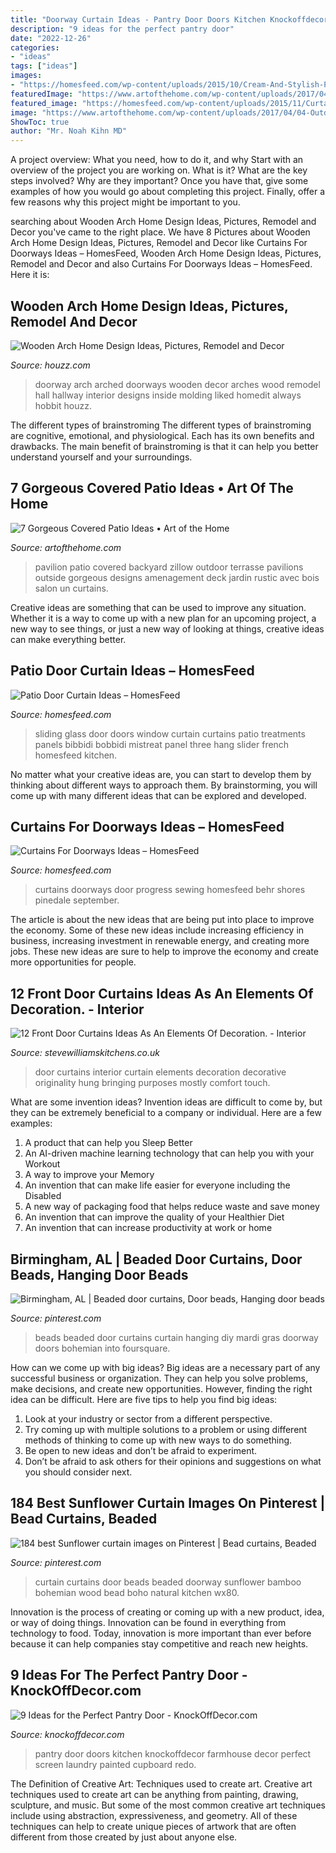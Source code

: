 ```yaml
---
title: "Doorway Curtain Ideas - Pantry Door Doors Kitchen Knockoffdecor Farmhouse Decor Perfect Screen Laundry Painted Cupboard Redo"
description: "9 ideas for the perfect pantry door"
date: "2022-12-26"
categories:
- "ideas"
tags: ["ideas"]
images:
- "https://homesfeed.com/wp-content/uploads/2015/10/Cream-And-Stylish-Pattern-Design-Of-Curtains-Door-With-Small-Table-And-A-Recliner-Long-Mirror-On-Wall-Decor.jpg"
featuredImage: "https://www.artofthehome.com/wp-content/uploads/2017/04/04-Outdoor-Covered-Patio-Ideas.jpg"
featured_image: "https://homesfeed.com/wp-content/uploads/2015/11/Curtains-For-Sliding-Glass-Door-With-Red-And-Cream-Color-Design.jpg"
image: "https://www.artofthehome.com/wp-content/uploads/2017/04/04-Outdoor-Covered-Patio-Ideas.jpg"
ShowToc: true
author: "Mr. Noah Kihn MD"
---
```



A project overview: What you need, how to do it, and why
Start with an overview of the project you are working on. What is it? What are the key steps involved? Why are they important? Once you have that, give some examples of how you would go about completing this project. Finally, offer a few reasons why this project might be important to you.

	

		
searching about Wooden Arch Home Design Ideas, Pictures, Remodel and Decor you've came to the right place. We have 8 Pictures about Wooden Arch Home Design Ideas, Pictures, Remodel and Decor like Curtains For Doorways Ideas – HomesFeed, Wooden Arch Home Design Ideas, Pictures, Remodel and Decor and also Curtains For Doorways Ideas – HomesFeed. Here it is:
		
    
## Wooden Arch Home Design Ideas, Pictures, Remodel And Decor

<img loading=lazy src="http://st.hzcdn.com/fimgs/0d3139330c7fe6e2_4278-w500-h666-b0-p0--mediterranean-hall.jpg" onerror="this.onerror=null;this.src='https://tse4.mm.bing.net/th?id=OIP.TnsK2fakaKUQFIlPXjYFIwHaJ3&amp;pid=15.1';" alt="Wooden Arch Home Design Ideas, Pictures, Remodel and Decor">

_Source: houzz.com_

>doorway arch arched doorways wooden decor arches wood remodel hall hallway interior designs inside molding liked homedit always hobbit houzz. 

	

The different types of brainstroming
The different types of brainstroming are cognitive, emotional, and physiological. Each has its own benefits and drawbacks. The main benefit of brainstroming is that it can help you better understand yourself and your surroundings.

    
## 7 Gorgeous Covered Patio Ideas • Art Of The Home

<img loading=lazy src="https://www.artofthehome.com/wp-content/uploads/2017/04/04-Outdoor-Covered-Patio-Ideas.jpg" onerror="this.onerror=null;this.src='https://tse2.mm.bing.net/th?id=OIP.hrEbUpofPCGxnJmnMhlcgQHaE8&amp;pid=15.1';" alt="7 Gorgeous Covered Patio Ideas • Art of the Home">

_Source: artofthehome.com_

>pavilion patio covered backyard zillow outdoor terrasse pavilions outside gorgeous designs amenagement deck jardin rustic avec bois salon un curtains. 

	

Creative ideas are something that can be used to improve any situation. Whether it is a way to come up with a new plan for an upcoming project, a new way to see things, or just a new way of looking at things, creative ideas can make everything better.

    
## Patio Door Curtain Ideas – HomesFeed

<img loading=lazy src="https://homesfeed.com/wp-content/uploads/2015/11/Curtains-For-Sliding-Glass-Door-With-Red-And-Cream-Color-Design.jpg" onerror="this.onerror=null;this.src='https://tse1.mm.bing.net/th?id=OIP.IgS3eoC_NiBZeZ2IgkgFzwHaFj&amp;pid=15.1';" alt="Patio Door Curtain Ideas – HomesFeed">

_Source: homesfeed.com_

>sliding glass door doors window curtain curtains patio treatments panels bibbidi bobbidi mistreat panel three hang slider french homesfeed kitchen. 

	

No matter what your creative ideas are, you can start to develop them by thinking about different ways to approach them. By brainstorming, you will come up with many different ideas that can be explored and developed.

    
## Curtains For Doorways Ideas – HomesFeed

<img loading=lazy src="https://homesfeed.com/wp-content/uploads/2015/10/Cream-And-Stylish-Pattern-Design-Of-Curtains-Door-With-Small-Table-And-A-Recliner-Long-Mirror-On-Wall-Decor.jpg" onerror="this.onerror=null;this.src='https://tse4.mm.bing.net/th?id=OIP.wpGTkL0AP1qNcHrPClt6dgHaFj&amp;pid=15.1';" alt="Curtains For Doorways Ideas – HomesFeed">

_Source: homesfeed.com_

>curtains doorways door progress sewing homesfeed behr shores pinedale september. 

	

The article is about the new ideas that are being put into place to improve the economy. Some of these new ideas include increasing efficiency in business, increasing investment in renewable energy, and creating more jobs. These new ideas are sure to help to improve the economy and create more opportunities for people.

    
## 12 Front Door Curtains Ideas As An Elements Of Decoration. - Interior

<img loading=lazy src="http://www.stevewilliamskitchens.co.uk/wp-content/uploads/2015/09/front-door-curtains-13.jpg" onerror="this.onerror=null;this.src='https://tse4.mm.bing.net/th?id=OIP.mJJchZJOzcTxUMAfoZQTCwHaH2&amp;pid=15.1';" alt="12 Front Door Curtains Ideas As An Elements Of Decoration. - Interior">

_Source: stevewilliamskitchens.co.uk_

>door curtains interior curtain elements decoration decorative originality hung bringing purposes mostly comfort touch. 

	

What are some invention ideas?
Invention ideas are difficult to come by, but they can be extremely beneficial to a company or individual. Here are a few examples:
1. A product that can help you Sleep Better 
2. An AI-driven machine learning technology that can help you with your Workout 
3. A way to improve your Memory 
4. An invention that can make life easier for everyone including the Disabled 
5. A new way of packaging food that helps reduce waste and save money 
6. An invention that can improve the quality of your Healthier Diet 
7. An invention that can increase productivity at work or home 
    
## Birmingham, AL | Beaded Door Curtains, Door Beads, Hanging Door Beads

<img loading=lazy src="https://i.pinimg.com/736x/a1/b9/87/a1b987e7b4071daee9d480c951d74b19--mardi-gras-beads-crafts-diy-beaded-crafts.jpg" onerror="this.onerror=null;this.src='https://tse3.mm.bing.net/th?id=OIP.RrUCx6-Z2jtakjCCdvwCMAHaNJ&amp;pid=15.1';" alt="Birmingham, AL | Beaded door curtains, Door beads, Hanging door beads">

_Source: pinterest.com_

>beads beaded door curtains curtain hanging diy mardi gras doorway doors bohemian into foursquare. 

	

How can we come up with big ideas?
Big ideas are a necessary part of any successful business or organization. They can help you solve problems, make decisions, and create new opportunities. However, finding the right idea can be difficult. Here are five tips to help you find big ideas:
1. Look at your industry or sector from a different perspective.
2. Try coming up with multiple solutions to a problem or using different methods of thinking to come up with new ways to do something.
3. Be open to new ideas and don’t be afraid to experiment.
4. Don’t be afraid to ask others for their opinions and suggestions on what you should consider next.

    
## 184 Best Sunflower Curtain Images On Pinterest | Bead Curtains, Beaded

<img loading=lazy src="https://i.pinimg.com/736x/37/55/0e/37550eab4f0db7a507ee7e348bae5b69.jpg" onerror="this.onerror=null;this.src='https://tse1.mm.bing.net/th?id=OIP.H5AEjfDNemSL2wIThV8qYwHaJ3&amp;pid=15.1';" alt="184 best Sunflower curtain images on Pinterest | Bead curtains, Beaded">

_Source: pinterest.com_

>curtain curtains door beads beaded doorway sunflower bamboo bohemian wood bead boho natural kitchen wx80. 

	

Innovation is the process of creating or coming up with a new product, idea, or way of doing things. Innovation can be found in everything from technology to food. Today, innovation is more important than ever before because it can help companies stay competitive and reach new heights.

    
## 9 Ideas For The Perfect Pantry Door - KnockOffDecor.com

<img loading=lazy src="https://knockoffdecor.com/wp-content/uploads/2016/08/pantrycollage.jpg" onerror="this.onerror=null;this.src='https://tse1.mm.bing.net/th?id=OIP.G3nHfwNENRbXW0Hvb2k8mgHaHq&amp;pid=15.1';" alt="9 Ideas for the Perfect Pantry Door - KnockOffDecor.com">

_Source: knockoffdecor.com_

>pantry door doors kitchen knockoffdecor farmhouse decor perfect screen laundry painted cupboard redo. 

	

The Definition of Creative Art: Techniques used to create art.
Creative art techniques used to create art can be anything from painting, drawing, sculpture, and music. But some of the most common creative art techniques include using abstraction, expressiveness, and geometry. All of these techniques can help to create unique pieces of artwork that are often different from those created by just about anyone else.

